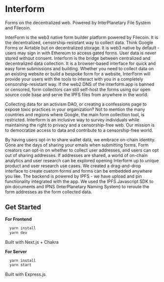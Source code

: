# Interform

Forms on the decentralized web. Powered by InterPlanetary File System and Filecoin.

InterForm is the web3 native form builder platform powered by Filecoin. It is the decentralized, censorship-resistant way to collect data. Think Google Forms or Airtable but on decentralized storage. It is web3 native by default - users may sign in with Ethereum to access gated forms. User data is never stored without consent. Interform is the bridge between centralized and decentralized data collection.
It is a browser-based interface for quick and easy form submissions and building. Whether you need to collect data on an existing website or build a bespoke form for a website, InterForm will provide your users with the tools to interact with you in a completely censorship-resistant way. If the web2 DNS of the interform.app is banned or censored, form collectors can still self-host the forms using our open source code base and serve the IPFS files from anywhere in the world.


Collecting data for an activism DAO, or creating a confessions page to expose toxic practices in your organization? Not to mention the many countries and regions where Google, the main form collection tool, is restricted. Interform is an inclusive way to survey individuals while maintaining the right to privacy and a censorship-free web. Our mission is to democratize access to data and contribute to a censorship-free world.


By having users opt-in to share wallet data, we embrace on-chain identity. Gone are the days of sharing your emails when submitting forms. Form creators can opt-in on whether to collect user addresses, and users can opt out of sharing addresses. If addresses are shared, a world of on-chain analytics and user research can be explored opening Interform up to unique product and user research use cases.
We created a drag-and-drop interface to create custom forms and forms can be embedded anywhere you like. The backend is powered by IPFS - we have upload and pin functionality integrated with the app. We used the IPFS Javascript SDK to pin documents and IPNS (InterPlanetary Naming System) to reroute the form addresses as the form collected data.

## Get Started
**For Frontend**
```bash
  yarn install
  yarn dev
```
Built with Next.js + Chakra

**For Server**
```bash
  yarn install
  yarn start
```
Built with Express.js
